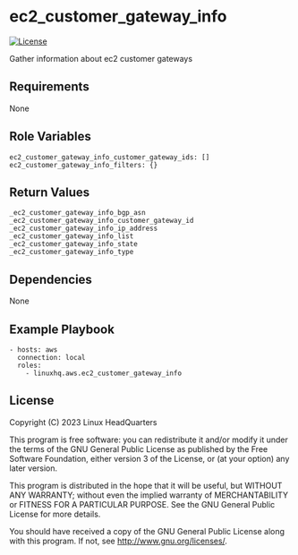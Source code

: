 # ec2\_customer\_gateway\_info

[![License](https://img.shields.io/badge/license-GPLv3-lightgreen)](https://www.gnu.org/licenses/gpl-3.0.en.html#license-text)

Gather information about ec2 customer gateways

## Requirements

None

## Role Variables

    ec2_customer_gateway_info_customer_gateway_ids: []
    ec2_customer_gateway_info_filters: {}

## Return Values

    _ec2_customer_gateway_info_bgp_asn
    _ec2_customer_gateway_info_customer_gateway_id
    _ec2_customer_gateway_info_ip_address
    _ec2_customer_gateway_info_list
    _ec2_customer_gateway_info_state
    _ec2_customer_gateway_info_type

## Dependencies

None

## Example Playbook

    - hosts: aws
      connection: local
      roles:
        - linuxhq.aws.ec2_customer_gateway_info

## License

Copyright (C) 2023 Linux HeadQuarters

This program is free software: you can redistribute it and/or modify
it under the terms of the GNU General Public License as published by
the Free Software Foundation, either version 3 of the License, or
(at your option) any later version.

This program is distributed in the hope that it will be useful,
but WITHOUT ANY WARRANTY; without even the implied warranty of
MERCHANTABILITY or FITNESS FOR A PARTICULAR PURPOSE. See the
GNU General Public License for more details.

You should have received a copy of the GNU General Public License
along with this program. If not, see <http://www.gnu.org/licenses/>.
